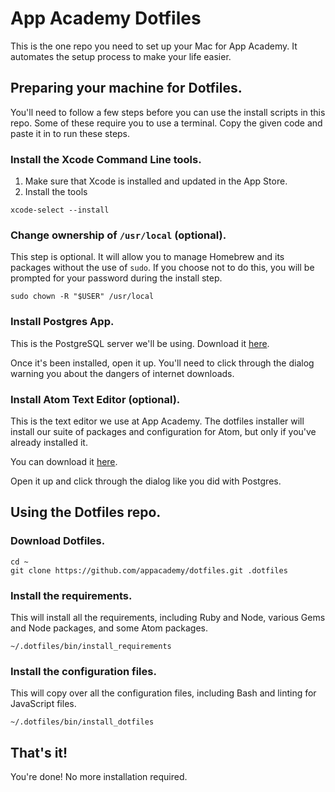 # App Academy Dotfiles

This is the one repo you need to set up your Mac for App Academy. It
automates the setup process to make your life easier.

## Preparing your machine for Dotfiles.

You'll need to follow a few steps before you can use the install scripts
in this repo. Some of these require you to use a terminal. Copy the
given code and paste it in to run these steps.

### Install the Xcode Command Line tools.

1. Make sure that Xcode is installed and updated in the App Store.
2. Install the tools

  ```
  xcode-select --install
  ```

### Change ownership of `/usr/local` (optional).

This step is optional. It will allow you to manage Homebrew and its
packages without the use of `sudo`. If you choose not to do this, you
will be prompted for your password during the install step.

```
sudo chown -R "$USER" /usr/local
```

### Install Postgres App.

This is the PostgreSQL server we'll be using. Download it
[here](http://postgresapp.com/).

Once it's been installed, open it up. You'll need to click through the
dialog warning you about the dangers of internet downloads.

### Install Atom Text Editor (optional).

This is the text editor we use at App Academy. The dotfiles installer
will install our suite of packages and configuration for Atom, but only
if you've already installed it.

You can download it [here](https://atom.io/).

Open it up and click through the dialog like you did with Postgres.

## Using the Dotfiles repo.

### Download Dotfiles.

```
cd ~
git clone https://github.com/appacademy/dotfiles.git .dotfiles
```

### Install the requirements.

This will install all the requirements, including Ruby and Node, various
Gems and Node packages, and some Atom packages.

```
~/.dotfiles/bin/install_requirements
```

### Install the configuration files.

This will copy over all the configuration files, including Bash and
linting for JavaScript files.

```
~/.dotfiles/bin/install_dotfiles
```

## That's it!

You're done! No more installation required.
